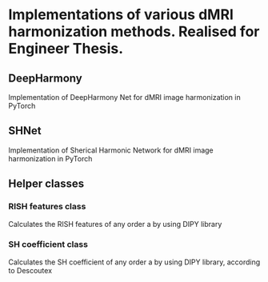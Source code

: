 # Implementations of various dMRI harmonization methods. Realised for Engineer Thesis.

## DeepHarmony
Implementation of DeepHarmony Net for dMRI image harmonization in PyTorch

## SHNet
Implementation of Sherical Harmonic Network for dMRI image harmonization in PyTorch

## Helper classes
### RISH features class
Calculates the RISH features of any order a by using DIPY library
### SH coefficient class
Calculates the SH coefficient of any order a by using DIPY library, according to Descoutex
